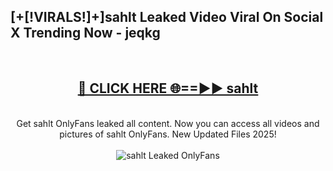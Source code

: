 <h2>[+[!VIRALS!]+]sahlt Leaked Video Viral On Social X Trending Now - jeqkg</h2>
<br>
<div align="center">
<h2><a href="https://libra.edu.pl?sahlt" rel="nofollow">🔴 CLICK HERE 🌐==►► sahlt</a></h2>
<br>
Get sahlt OnlyFans leaked all content. Now you can access all videos and pictures of sahlt OnlyFans. New Updated Files 2025!
<br>
<br>
<a href="https://libra.edu.pl?sahlt" rel="nofollow" data-target="animated-image.originalLink"><img src="https://i.ibb.co.com/WyWwxjT/player-gif2.gif" alt="sahlt Leaked OnlyFans" style="max-width: 100%; display: inline-block;" data-target="animated-image.originalImage"></a>
</div>
<br>